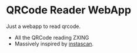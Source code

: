 # QRCode Reader WebApp
Just a webapp to read qrcode.

- All the QRCode reading ZXING
- Massively inspired by [instascan](https://github.com/schmich/instascan).
